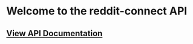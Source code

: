 
# Welcome to the reddit-connect API

## <a href="http://docs.redditconnect.apiary.io/">View API Documentation</a>
